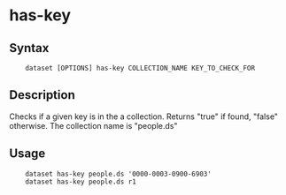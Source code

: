 has-key
=======

Syntax
------

```shell
    dataset [OPTIONS] has-key COLLECTION_NAME KEY_TO_CHECK_FOR
```

Description
-----------

Checks if a given key is in the a collection. Returns "true" if 
found, "false" otherwise. The collection name is "people.ds"

Usage
-----

```shell
    dataset has-key people.ds '0000-0003-0900-6903'
    dataset has-key people.ds r1
```

